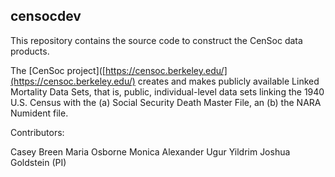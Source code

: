 ## censocdev

This repository contains the source code to construct the CenSoc data products. 

The [CenSoc project]([https://censoc.berkeley.edu/](https://censoc.berkeley.edu/) creates and makes publicly available Linked Mortality Data Sets, that is, public, individual-level data sets linking the 1940 U.S. Census with the (a) Social Security Death Master File, an (b) the NARA Numident file.

Contributors: 

Casey Breen
Maria Osborne 
Monica Alexander 
Ugur Yildrim 
Joshua Goldstein (PI)


